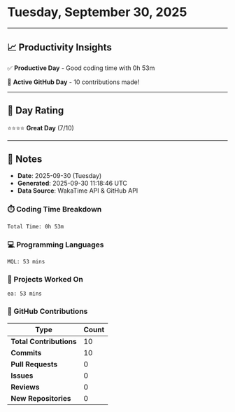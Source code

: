 # Tuesday, September 30, 2025

---

## 📈 Productivity Insights

✅ **Productive Day** - Good coding time with 0h 53m

🚀 **Active GitHub Day** - 10 contributions made!

---

## 🎯 Day Rating

⭐⭐⭐⭐ **Great Day** (7/10)

---

## 📝 Notes

- **Date**: 2025-09-30 (Tuesday)
- **Generated**: 2025-09-30 11:18:46 UTC
- **Data Source**: WakaTime API & GitHub API


### ⏱️ Coding Time Breakdown

```
Total Time: 0h 53m
```

### 💻 Programming Languages

```
MQL: 53 mins
```

### 📂 Projects Worked On

```
ea: 53 mins

```


### 🐙 GitHub Contributions

| Type | Count |
|------|-------|
| **Total Contributions** | 10 |
| **Commits** | 10 |
| **Pull Requests** | 0 |
| **Issues** | 0 |
| **Reviews** | 0 |
| **New Repositories** | 0 |

